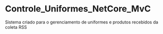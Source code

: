 # Controle_Uniformes_NetCore_MvC
Sistema criado para o gerenciamento de uniformes e produtos recebidos da coleta RSS
